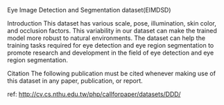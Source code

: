 Eye Image Detection and Segmentation dataset(EIMDSD)


Introduction
This dataset has various scale, pose, illumination, skin color, and occlusion factors. This variability in our dataset can make the trained model more robust to natural environments.  The dataset can help the training tasks required for eye detection and eye region segmentation to promote research and development in the field of eye detection and eye region segmentation.


Citation
The following publication must be cited whenever making use of this dataset in any paper, publication, or report.


ref:  http://cv.cs.nthu.edu.tw/php/callforpaper/datasets/DDD/
